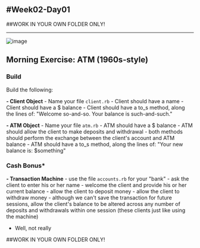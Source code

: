 #Week02-Day01
---
##WORK IN YOUR OWN FOLDER ONLY!


---

![image](http://www.workingphilanthropy.com/wp-content/uploads/2013/07/FirstATM.jpg)


## Morning Exercise: ATM (1960s-style)


### Build

Build the following:

**- Client Object**
	- Name your file `client.rb`
	- Client should have a name
	- Client should have a $ balance
	- Client should have a to_s method, along the lines of: 
	  "Welcome so-and-so. Your balance is such-and-such."

**- ATM Object** 
	- Name your file `atm.rb`
	- ATM should have a $ balance
	- ATM should allow the client to make deposits and withdrawal
		- both methods should perform the exchange between the client's account and ATM balance
	-  ATM should have a to_s method, along the lines of: "Your new balance is: $something"


### Cash Bonus*

**- Transaction Machine**
	- use the file `accounts.rb` for your "bank"
	- ask the client to enter his or her name
	- welcome the client and provide his or her current balance
	- allow the client to deposit money
	- allow the client to withdraw money
	- although we can't save the transaction for future sessions, allow the client's balance 
	  to be altered across any number of deposits and withdrawals within one session 
	  (these clients just like using the machine)

* Well, not really


##WORK IN YOUR OWN FOLDER ONLY!